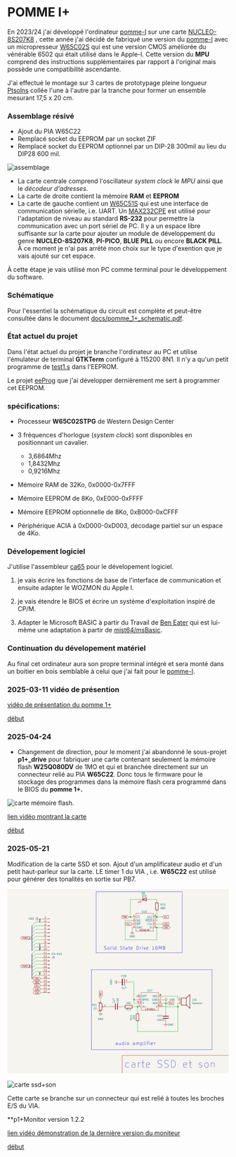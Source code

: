<!-- 
Copyright Jacques Deschênes, 2025
Ce document fait parti du projet pomme-I+
https://github.com/picatout/pomme-I+
-->
<a id="top"></a>
# POMME I+

En 2023/24 j'ai développé l'ordinateur [pomme-I](https://github.com/Picatout/pomme-I) sur une carte [NUCLEO-8S207K8](https://www.st.com/en/evaluation-tools/nucleo-8s207k8.html)
, cette année j'ai décidé de fabriqué une version du [pomme-I](https://github.com/Picatout/pomme-I) avec un micropresseur [W65C02S](https://www.mouser.ca/ProductDetail/Western-Design-Center-WDC/W65C02S6TPG-14?qs=opBjA1TV903lvWo9AEKH5w%3D%3D) qui est une version CMOS améliorée du vénérable 6502 qui était utilisé dans le Apple-I. Cette version du **MPU** comprend des instructions supplémentaires par rapport à l'original mais possède une compatibilité ascendante.

J'ai effectué le montage sur 3 cartes de prototypage pleine longueur [Ptsolns](https://ptsolns.com/fr/products/proto-full-basic) collée l'une à l'autre par la tranche pour former un ensemble mesurant 17,5 x 20 cm. 

### Assemblage résivé
* Ajout du PIA W65C22
* Remplacé socket du EEPROM par un socket ZIF
* Remplacé socket du EEPROM optionnel par un DIP-28 300mil au lieu du DIP28 600 mil.

![assemblage](docs/montage%20révision%202(1).jpg)

* La carte centrale comprend l'oscillateur *system clock* le *MPU* ainsi que le *décodeur d'adresses*.
* La carte de droite contient la mémoire **RAM** et **EEPROM**
* La carte de gauche contient un [W65C51S](https://www.mouser.ca/ProductDetail/Western-Design-Center-WDC/W65C51N6TPG-14?qs=AgbsAOSw7WDdUCKSkUixbw%3D%3D) qui est une interface de communication sérielle, i.e. UART. Un [MAX232CPE](https://www.mouser.ca/ProductDetail/Analog-Devices-Maxim-Integrated/MAX232CPE%2b?qs=1THa7WoU59H6WLBcdj%252BTOQ%3D%3D) est utilisé pour l'adaptation de niveau au standard **RS-232** pour permettre la communication avec un port sériel de PC. Il y a un espace libre suffisante sur la carte pour ajouter un module de développement du genre **NUCLEO-8S207K8**, **PI-PICO**, **BLUE PILL** ou encore **BLACK PILL**. À ce moment je n'ai pas arrêté mon choix sur le type d'exention que je vais ajouté sur cet espace. 

À cette étape je vais utilisé mon PC comme terminal pour le développement du software.  

### Schématique

Pour l'essentiel la schématique du circuit est complète et peut-être consultée dans le document [docs/pomme_1+_schematic.pdf](docs/pome_1+_schematic.pdf).

### État actuel du projet
Dans l'état actuel du projet je branche l'ordinateur au PC et utilise l'émulateur de terminal **GTKTerm** configuré à 115200 8N1. Il n'y a qu'un petit programme de [test1.s](p1pMonitor/test1.s) dans l'EEPROM. 

Le projet [eeProg](https://github.com/Picatout/eeprom-programmer) que j'ai développer dernièrement me sert à programmer cet EEPROM. 

### spécifications:

* Processeur **W65C02STPG** de Western Design Center
* 3 fréquences d'horlogue (*system clock*) sont disponibles en positionnant un cavalier.
    * 3,6864Mhz 
    * 1,8432Mhz 
    * 0,9216Mhz 

* Mémoire RAM de 32Ko, 0x0000-0x7FFF 
* Mémoire EEPROM de 8Ko, 0xE000-0xFFFF 
* Mémoire EEPROM optionnelle de 8Ko, 0xB000-0xCFFF
* Périphérique ACIA à 0xD000-0xD003, décodage partiel sur un espace de 4Ko.

### Dévelopement logiciel
J'utilise l'assembleur [ca65](https://cc65.github.io/doc/ca65.html) pour le dévelopement logiciel.

1. je vais écrire les fonctions de base de l'interface de communication et ensuite adapter le WOZMON du Apple I. 

2. je vais étendre le BIOS et écrire un système d'exploitation inspiré de CP/M. 

3. Adapter le Microsoft BASIC à partir du Travail de [Ben Eater](https://github.com/beneater/msbasic) qui est lui-même une adaptation à partir de [mist64/msBasic](https://github.com/mist64/msbasic).


### Continuation du dévelopement matériel
Au final cet ordinateur aura son propre terminal intégré et sera monté dans un boitier en bois semblable à celui que j'ai fait pour le [pomme-I](https://github.com/Picatout/pomme-I).

### 2025-03-11 vidéo de présention 

[vidéo de présentation du pomme 1+](https://youtu.be/0cAoQgj5ZgQ)

[début](#top)

### 2025-04-24

* Changement de direction, pour le moment j'ai abandonné le sous-projet **p1+_drive** pour fabriquer une carte contenant seulement la mémoire flash **W25Q080DV** de 1MO et qui et branchée directement sur un connecteur relié au PIA **W65C22**. Donc tous le firmware pour le stockage des programmes dans la mémoire flash cera programmé dans le BIOS du **pomme 1+.** 

![carte mémoire flash](docs/carte-W25Q080DV.png). 


[lien vidéo montrant la carte](https://youtube.com/shorts/QT92BZp_K6k?feature=share)


[début](#top)

### 2025-05-21

Modification de la carte SSD et son. Ajout d'un amplificateur audio et d'un petit haut-parleur sur la carte. LE timer 1 du VIA , i.e. **W65C22** est utilisé pour générer des tonalités en sortie sur PB7. 

![schématique ssd et son](docs/cart_ssd_son.png) 

![carte ssd+son](docs/SSD+son.png) 

Cette carte se branche sur un connecteur qui est relié à toutes les broches E/S du VIA. 

**p1+Monitor version 1.2.2 

[lien vidéo démonstration de la dernière version du moniteur](https://youtu.be/FdeKaAmC1mY)


[début](#top)